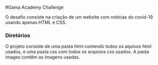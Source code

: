 #Gama Academy Challenge

O desafio consiste na criação de um website com notícias do covid-19 usando apenas HTML e CSS.

### Diretórios

O projeto consiste de uma pasta html contendo todos os aquivos html usados, e uma pasta css com todos os arquivos css usados. A pasta images contêm as imagens usadas.